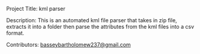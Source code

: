 Project Title:
	kml parser

Description:
	This is an automated kml file parser that takes in zip file, extracts it into a folder
 	then parse the attributes from the kml files into a csv format.

Contributors:
	<basseybartholomew237@gmail.com>
